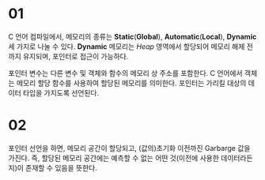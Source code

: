 # 01
C 언어 컴파일에서, 메모리의 종류는 **Static**(**Global**), **Automatic**(**Local**), **Dynamic** 세 가지로 나눌 수 있다. **Dynamic** 메모리는 *Heap* 영역에서 할당되어 메모리 해제 전까지 유지되며, 포인터로 접근이 가능하다.

포인터 변수는 다른 변수 및 객체와 함수의 메모리 상 주소를 포함한다. C 언어에서 객체는 메모리 할당 함수를 사용하여 할당된 메모리를 의미한다. 포인터는 가리킬 대상의 데이터 타입을 가지도록 선언된다. 

# 02
포인터 선언을 하면, 메모리 공간이 할당되고, (값의)초기화 이전까진 Garbarge 값을 가진다. 즉, 할당된 메모리 공간에는 예측할 수 없는 어떤 것(이전에 사용한 데이터라든지)이 존재할 수 있음을 뜻한다.
